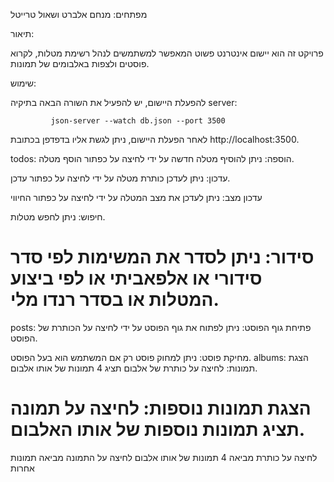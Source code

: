 מפתחים: מנחם אלברט ושאול טרייטל

תיאור:

פרויקט זה הוא יישום אינטרנט פשוט המאפשר למשתמשים לנהל רשימת מטלות, לקרוא פוסטים ולצפות באלבומים של תמונות.

שימוש:

להפעלת היישום, יש להפעיל את השורה הבאה בתיקיה server:

             json-server --watch db.json --port 3500                                                                                                           

לאחר הפעלת היישום, ניתן לגשת אליו בדפדפן בכתובת http://localhost:3500.

todos:
הוספה: ניתן להוסיף מטלה חדשה על ידי לחיצה על כפתור הוסף מטלה.

עדכון: ניתן לעדכן כותרת מטלה על ידי לחיצה על כפתור עדכן.

עדכון מצב: ניתן לעדכן את מצב המטלה על ידי לחיצה על כפתור החיווי

חיפוש: ניתן לחפש מטלות.

סידור: ניתן לסדר את המשימות לפי סדר סידורי או אלפאביתי או לפי ביצוע המטלות או בסדר רנדו מלי.
=======


posts:
פתיחת גוף הפוסט: ניתן לפתוח את גוף הפוסט על ידי לחיצה על הכותרת של הפוסט.

מחיקת פוסט: ניתן למחוק פוסט רק אם 
המשתמש הוא בעל הפוסט.
albums:
הצגת תמונות: לחיצה על כותרת של אלבום תציג 4 תמונות של אותו אלבום.

הצגת תמונות נוספות: לחיצה על תמונה תציג תמונות נוספות של אותו האלבום.
=======
לחיצה על כותרת מביאה 4 תמונות של אותו אלבום
לחיצה על התמונה מביאה תמונות אחרות
